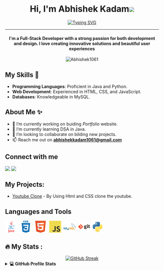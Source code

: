 <h1 align="center"> Hi, I'm Abhishek Kadam<img src="https://media.giphy.com/media/hvRJCLFzcasrR4ia7z/giphy.gif" width="35"></h1>

<p align="center">
  <a href="https://git.io/typing-svg"><img src="https://readme-typing-svg.demolab.com?font=Fira+Code&duration=2000&pause=500&color=10B4F7&center=true&vCenter=true&random=false&width=435&lines=Welcome+to+my+GitHub+Profile;Full+Stack+Developer+;Visualize;Develop;Diploy" alt="Typing SVG" /></a>
</p>
<hr/>

<h4 align="center"> I'm a Full-Stack Developer with a strong passion for both development and design. I love creating innovative solutions and beautiful user experiences </h4>

<p align="center"> <img src="https://komarev.com/ghpvc/?username=Abhishek1061&label=Profile%20views&color=0e75b6&style=plastic" alt="Abhishek1061" /> </p>


## My Skills 🚀

- **Programming Languages**: Proficient in Java and Python.
- **Web Development**: Experienced in HTML, CSS, and JavaScript.
- **Databases**: Knowledgeable in MySQL.

## About Me ✨
- 🔭 I’m currently working on buiding _Portfolio_ website.
- 🌱 I’m currently learning DSA in Java.
- 👯 I’m looking to collaborate on bilding new projects.
-  📫 Reach me out on **abhishekkadam1061@gmail.com**
<!-- -  📄 Know about my experiences -->

## Connect with me
[<img src="https://img.shields.io/badge/linkedin-%2312100E.svg?&style=for-the-badge&logo=linkedin&logoColor=white&color=black" />](https://www.linkedin.com/in/abhishek-kadam-21861717b/)
[<img src="https://img.shields.io/badge/instagram-%2312100E.svg?&style=for-the-badge&logo=instagram&logoColor=white&color=black" />](https://www.instagram.com/)

## My Projects:

- [Youtube Clone](https://abhishek1061.github.io/personalnest-website/) - By Using Html and CSS clone the youtube.

## Languages and Tools
<div>
  <img src="https://github.com/devicons/devicon/blob/master/icons/java/java-original-wordmark.svg" title="Java" alt="Java" width="40" height="40"/>&nbsp;
  <!--<img src="https://github.com/devicons/devicon/blob/master/icons/react/react-original-wordmark.svg" title="React" alt="React" width="40" height="40"/>&nbsp;
  <img src="https://github.com/devicons/devicon/blob/master/icons/spring/spring-original-wordmark.svg" title="Spring" alt="Spring" width="40" height="40"/>&nbsp;
  <img src="https://github.com/devicons/devicon/blob/master/icons/materialui/materialui-original.svg" title="Material UI" alt="Material UI" width="40" height="40"/>&nbsp;
  <img src="https://github.com/devicons/devicon/blob/master/icons/flutter/flutter-original.svg" title="Flutter" alt="Flutter" width="40" height="40"/>&nbsp;
  <img src="https://github.com/devicons/devicon/blob/master/icons/redux/redux-original.svg" title="Redux" alt="Redux " width="40" height="40"/>&nbsp;
    <img src="https://github.com/devicons/devicon/blob/master/icons/firebase/firebase-plain-wordmark.svg" title="Firebase" alt="Firebase" width="40" height="40"/>&nbsp;
    <img src="https://github.com/devicons/devicon/blob/master/icons/gatsby/gatsby-original.svg" title="Gatsby"  alt="Gatsby" width="40" height="40"/>&nbsp;
  <img src="https://github.com/devicons/devicon/blob/master/icons/nodejs/nodejs-original-wordmark.svg" title="NodeJS" alt="NodeJS" width="40" height="40"/>&nbsp;
  <img src="https://github.com/devicons/devicon/blob/master/icons/amazonwebservices/amazonwebservices-plain-wordmark.svg" title="AWS" alt="AWS" width="40" height="40"/>&nbsp;
    <img src="https://raw.githubusercontent.com/devicons/devicon/2ae2a900d2f041da66e950e4d48052658d850630/icons/pandas/pandas-original.svg" alt="pandas" width="40" height="40"/>-->
  <img src="https://github.com/devicons/devicon/blob/master/icons/css3/css3-plain-wordmark.svg"  title="CSS3" alt="CSS" width="40" height="40"/>&nbsp;
  <img src="https://github.com/devicons/devicon/blob/master/icons/html5/html5-original.svg" title="HTML5" alt="HTML" width="40" height="40"/>&nbsp;
  <img src="https://github.com/devicons/devicon/blob/master/icons/javascript/javascript-original.svg" title="JavaScript" alt="JavaScript" width="40" height="40"/>&nbsp;
  <img src="https://github.com/devicons/devicon/blob/master/icons/mysql/mysql-original-wordmark.svg" title="MySQL"  alt="MySQL" width="40" height="40"/>&nbsp;
  <img src="https://github.com/devicons/devicon/blob/master/icons/git/git-original-wordmark.svg" title="Git" **alt="Git" width="40" height="40"/>
  <img src="https://raw.githubusercontent.com/devicons/devicon/master/icons/python/python-original.svg" title="Python" **alt="Python" width="40" height="40"/>
</div>


## :fire: My Stats :

<div align="center">
	<a href="https://git.io/streak-stats"><img src="https://streak-stats.demolab.com?user=Abhishek1061&theme=transparent&hide_border=true&date_format=M%20j%5B%2C%20Y%5D" alt="GitHub Streak" /></a>
</div>
<details> 
  <summary><b>💻 GitHub Profile Stats</b></summary>
  <br/>
  <p align="center">
    <a href="https://github.com/anuraghazra/github-readme-stats"><img alt="Candida's Github Stats" src="https://github-readme-stats.vercel.app/api?username=Abhishek1061&show_icons=true&count_private=true&theme=algolia" height="192px"/></a>
<br/>
  &nbsp;
	  <img src="https://github-readme-stats.vercel.app/api/top-langs?username=Abhishek1061&show_icons=true&locale=en&layout=compact&theme=algolia" alt="Abhishek1061" height="192px"/>
  <br/>
  <br>
	  
   <b>Note:</b> Top languages is only a metric of the languages my public code consists of and doesn't reflect experience or skill level.
  </p>
</details>
<br/>


